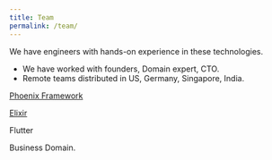 ```yaml
---
title: Team
permalink: /team/
---
```



We have engineers with hands-on experience in these technologies.
- We have worked with founders,  Domain expert, CTO.
- Remote teams distributed in US, Germany, Singapore, India.

[Phoenix Framework][phoenix-framework-official]

[Elixir][elixir-official]

Flutter

Business Domain.



[elixir-official]: https://elixir-lang.org/
[phoenix-framework-official]: https://www.phoenixframework.org/
